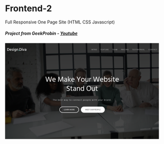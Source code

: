 # Frontend-2
 Full Responsive One Page Site (HTML CSS Javascript)
 ##### Project from GeekProbin - [Youtube](https://www.youtube.com/watch?v=Hr1Emeh6E2M&t=3252s)

![HTML/CSS One Page Site](https://github.com/NakkaGS/Frontend-2/blob/main/assets/2023-01-13%2020_13_39-Design%20Diva.png)
